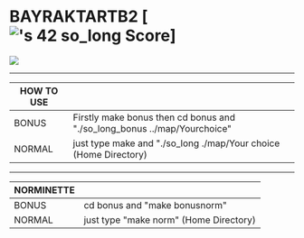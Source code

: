 # BAYRAKTARTB2 [!['s 42 so_long Score](https://badge42.vercel.app/api/v2/cl2clcq4c016009l8uaoijwh3/project/2538270)]

![](https://github.com/kajun1337/SoLong/blob/main/fragman.gif)

------------

| HOW TO USE  |   |
| ------------ | ------------ |
|  BONUS | Firstly make bonus then cd bonus and "./so_long_bonus ../map/Yourchoice"|
|  NORMAL | just type make and "./so_long ./map/Your choice (Home Directory) |


------------

| NORMINETTE  |   |
| ------------ | ------------ |
|  BONUS |  cd bonus and "make bonusnorm" |
|  NORMAL | just type  "make norm" (Home Directory) |
